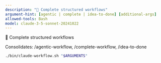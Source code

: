 ```yaml
---
description: "🔄 Complete structured workflows"
argument-hint: [agentic | complete | idea-to-done] [additional-args]
allowed-tools: Bash
model: claude-3-5-sonnet-20241022
---
```



🔄 Complete structured workflows

Consolidates: /agentic-workflow, /complete-workflow, /idea-to-done

```bash
./bin/claude-workflow.sh "$ARGUMENTS"
```
